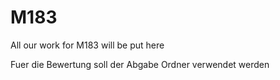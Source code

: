 # M183
All our work for M183 will be put here

Fuer die Bewertung soll der Abgabe Ordner verwendet werden
